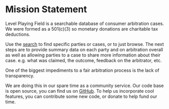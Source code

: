 # Mission Statement

Level Playing Field is a searchable database of consumer arbitration cases. We
were formed as a 501(c)(3) so monetary donations are charitable tax deductions.

Use the [search](/search) to find specific parties or cases, or to just browse. The next
steps are to provide summary data on each party and on arbitration overall as well as
allowing parties to a case to share more information about their case. e.g. what was
claimed, the outcome, feedback on the arbitrator, etc.

One of the biggest impediments to a fair arbitration process is the lack of
transparency.

We are doing this in our spare time as a community service. Our code base is open
source, you can find us on [GitHub](https://github.com/levelplayingfield/levelplayingfield).
To help us incorporate cool features, you can contribute some new code, or donate to
help fund our time.
